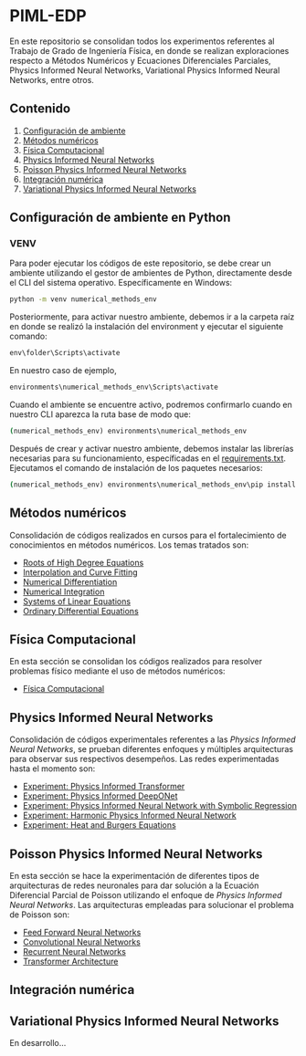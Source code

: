 # PIML-EDP
En este repositorio se consolidan todos los experimentos referentes al Trabajo de Grado de Ingeniería Física, en donde se realizan exploraciones respecto a Métodos Numéricos y Ecuaciones Diferenciales Parciales, Physics Informed Neural Networks, Variational Physics Informed Neural Networks, entre otros.

## Contenido

1. [Configuración de ambiente](https://github.com/jpaguilarc99/PIML-EDP/tree/main#configuraci%C3%B3n-de-ambiente-en-python)
2. [Métodos numéricos](https://github.com/jpaguilarc99/PIML-EDP/tree/main#m%C3%A9todos-num%C3%A9ricos)
3. [Física Computacional](https://github.com/jpaguilarc99/PIML-EDP/tree/main#f%C3%ADsica-computacional)
4. [Physics Informed Neural Networks](https://github.com/jpaguilarc99/PIML-EDP/tree/main#physics-informed-neural-networks)
5. [Poisson Physics Informed Neural Networks](https://github.com/jpaguilarc99/PIML-EDP/tree/main/PoissonPINNs)
6. [Integración numérica](https://github.com/jpaguilarc99/PIML-EDP/tree/main/Numerical_Integration)
7. [Variational Physics Informed Neural Networks](https://github.com/jpaguilarc99/PIML-EDP/tree/main#variational-informed-neural-networks)

## Configuración de ambiente en Python

### VENV

Para poder ejecutar los códigos de este repositorio, se debe crear un ambiente utilizando el gestor de ambientes de Python, directamente desde el CLI del sistema operativo. Específicamente en Windows:

```cmd
python -m venv numerical_methods_env
```

Posteriormente, para activar nuestro ambiente, debemos ir a la carpeta raíz en donde se realizó la instalación del environment y ejecutar el siguiente comando:

```cmd
env\folder\Scripts\activate
```

En nuestro caso de ejemplo,

```cmd
environments\numerical_methods_env\Scripts\activate
```

Cuando el ambiente se encuentre activo, podremos confirmarlo cuando en nuestro CLI aparezca la ruta base de modo que:

```cmd
(numerical_methods_env) environments\numerical_methods_env
```
Después de crear y activar nuestro ambiente, debemos instalar las librerías necesarias para su funcionamiento, específicadas en el [requirements.txt](https://github.com/jpaguilarc99/PIML-EDP/blob/main/requirements.txt). Ejecutamos el comando de instalación de los paquetes necesarios:

```cmd
(numerical_methods_env) environments\numerical_methods_env\pip install -r requirements.txt
```

## Métodos numéricos
Consolidación de códigos realizados en cursos para el fortalecimiento de conocimientos en métodos numéricos. Los temas tratados son: 

- [Roots of High Degree Equations](https://github.com/jpaguilarc99/PIML-EDP/blob/main/numerical-methods/roots_of_high_degree_equations.ipynb)
- [Interpolation and Curve Fitting](https://github.com/jpaguilarc99/PIML-EDP/blob/main/numerical-methods/interpolation_and_curve_fitting.ipynb)
- [Numerical Differentiation](https://github.com/jpaguilarc99/PIML-EDP/blob/main/numerical-methods/numerical_differentiation.ipynb)
- [Numerical Integration](https://github.com/jpaguilarc99/PIML-EDP/blob/main/numerical-methods/numerical_integration.ipynb)
- [Systems of Linear Equations](https://github.com/jpaguilarc99/PIML-EDP/blob/main/numerical-methods/systems_of_linear_equations.ipynb)
- [Ordinary Differential Equations](https://github.com/jpaguilarc99/PIML-EDP/blob/main/numerical-methods/ordinary_differential_equations.ipynb)

## Física Computacional

En esta sección se consolidan los códigos realizados para resolver problemas físico mediante el uso de métodos numéricos:

- [Física Computacional](https://github.com/jpaguilarc99/PIML-EDP/tree/main/computational_physics)

## Physics Informed Neural Networks

Consolidación de códigos experimentales referentes a las *Physics Informed Neural Networks*, se prueban diferentes enfoques y múltiples arquitecturas para observar sus respectivos desempeños. Las redes experimentadas hasta el momento son:

- [Experiment: Physics Informed Transformer](https://github.com/jpaguilarc99/PIML-EDP/blob/main/PINN_Experiments/HeatPDE_transformer.py)
- [Experiment: Physics Informed DeepONet](https://github.com/jpaguilarc99/PIML-EDP/blob/main/PINN_Experiments/PIDeepONet.ipynb)
- [Experiment: Physics Informed Neural Network with Symbolic Regression](https://github.com/jpaguilarc99/PIML-EDP/blob/main/PINN_Experiments/PINN_Symbolic_Reg.ipynb)
- [Experiment: Harmonic Physics Informed Neural Network](https://github.com/jpaguilarc99/PIML-EDP/blob/main/PINN_Experiments/Harmonic_PINN.ipynb)
- [Experiment: Heat and Burgers Equations](https://github.com/jpaguilarc99/PIML-EDP/tree/main/PINN_Experiments/PINN_FDM)

## Poisson Physics Informed Neural Networks

En esta sección se hace la experimentación de diferentes tipos de arquitecturas de redes neuronales para dar solución a la Ecuación Diferencial Parcial de Poisson utilizando el enfoque de *Physics Informed Neural Networks*. Las arquitecturas empleadas para solucionar el problema de Poisson son:

- [Feed Forward Neural Networks](https://github.com/jpaguilarc99/PIML-EDP/blob/main/PoissonPINNs/Poisson1D_NNvsPINN/Poisson1D_PINN.ipynb)
- [Convolutional Neural Networks](https://github.com/jpaguilarc99/PIML-EDP/blob/main/PoissonPINNs/Poisson1D_CNNvsPICNN/PoissonCNN1D.ipynb)
- [Recurrent Neural Networks](https://github.com/jpaguilarc99/PIML-EDP/blob/main/PoissonPINNs/Poisson1D_RNNvsPIRNN/Poisson1D_RNN.ipynb)
- [Transformer Architecture](https://github.com/jpaguilarc99/PIML-EDP/blob/main/PoissonPINNs/Poisson1D_TransformervsPITN/PoissonTransformer1D.ipynb)

## Integración numérica



## Variational Physics Informed Neural Networks

En desarrollo...
